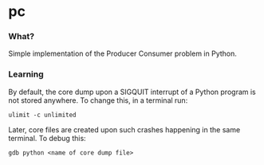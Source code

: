 # pc

### What?
Simple implementation of the Producer Consumer problem in Python.

### Learning

By default, the core dump upon a SIGQUIT interrupt of a Python program is not stored anywhere. To change this, in a terminal run:

```
ulimit -c unlimited
```

Later, core files are created upon such crashes happening in the same terminal. To debug this:

```
gdb python <name of core dump file>
```
